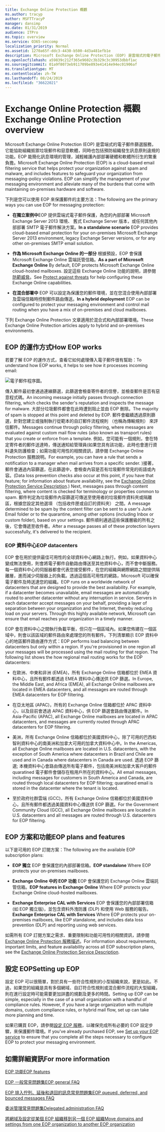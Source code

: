 ```yaml
---
title: Exchange Online Protection 概觀
ms.author: tracyp
author: MSFTTracyP
manager: dansimp
ms.date: 01/31/2019
audience: ITPro
ms.topic: overview
ms.service: O365-seccomp
localization_priority: Normal
ms.assetid: 1270a65f-ddc3-4430-b500-4d3a481efb1e
description: Microsoft Exchange Online Protection (EOP) 是雲端式的電子郵件篩選服務，它能協助組織抵禦垃圾郵件和惡意軟體，同時也包括預防組織發生訊息原則違規的功能。
ms.openlocfilehash: a59839c212f365e9602c3b329c3c30953dbbf1ac
ms.sourcegitcommit: 01a9f8073eb911709be893e41414e94ec01906af
ms.translationtype: MT
ms.contentlocale: zh-TW
ms.lasthandoff: 08/24/2019
ms.locfileid: "36622021"
---
```

# <a name="exchange-online-protection-overview"></a><span data-ttu-id="22544-103">Exchange Online Protection 概觀</span><span class="sxs-lookup"><span data-stu-id="22544-103">Exchange Online Protection overview</span></span>

<span data-ttu-id="22544-p101">Microsoft Exchange Online Protection (EOP) 是雲端式的電子郵件篩選服務，它能協助組織抵禦垃圾郵件和惡意軟體，同時也包括預防組織發生訊息原則違規的功能。EOP 能簡化訊息環境的管理，減輕維護內部部署硬體和軟體所衍生的繁重負擔。</span><span class="sxs-lookup"><span data-stu-id="22544-p101">Microsoft Exchange Online Protection (EOP) is a cloud-based email filtering service that helps protect your organization against spam and malware, and includes features to safeguard your organization from messaging-policy violations. EOP can simplify the management of your messaging environment and alleviate many of the burdens that come with maintaining on-premises hardware and software.</span></span>
  
<span data-ttu-id="22544-106">下列是您可以使用 EOP 來保護郵件的主要方法：</span><span class="sxs-lookup"><span data-stu-id="22544-106">The following are the primary ways you can use EOP for messaging protection:</span></span>
  
- <span data-ttu-id="22544-107">**在獨立案例中**EOP 提供雲端式電子郵件保護，為您的內部部署 Microsoft Exchange Server 2013 環境、 舊式 Exchange Server 版本，或任何其他內部部署 SMTP 電子郵件解決方案。</span><span class="sxs-lookup"><span data-stu-id="22544-107">**In a standalone scenario** EOP provides cloud-based email protection for your on-premises Microsoft Exchange Server 2013 environment, legacy Exchange Server versions, or for any other on-premises SMTP email solution.</span></span> 
    
- <span data-ttu-id="22544-108">**作為 Microsoft Exchange Online 的一部分** 根據預設，EOP 會保護 Microsoft Exchange Online 雲端託管信箱。</span><span class="sxs-lookup"><span data-stu-id="22544-108">**As a part of Microsoft Exchange Online** By default, EOP protects Microsoft Exchange Online cloud-hosted mailboxes.</span></span> <span data-ttu-id="22544-109">設定這些 Exchange Online 功能的說明，請參閱[防範威脅](../protect-against-threats.md)。</span><span class="sxs-lookup"><span data-stu-id="22544-109">See [Protect against threats](../protect-against-threats.md) for help configuring these Exchange Online capabilities.</span></span> 
    
- <span data-ttu-id="22544-110">**在混合部署中** EOP 可以設定為保護您的郵件環境，並在您混合使用內部部署及雲端信箱時控制郵件路由傳送。</span><span class="sxs-lookup"><span data-stu-id="22544-110">**In a hybrid deployment** EOP can be configured to protect your messaging environment and control mail routing when you have a mix of on-premises and cloud mailboxes.</span></span> 

<span data-ttu-id="22544-111">下列 Exchange Online Protection 文章適用於混合式和內部部署環境。</span><span class="sxs-lookup"><span data-stu-id="22544-111">These Exchange Online Protection articles apply to hybrid and on-premises environments.</span></span> 
    
## <a name="how-eop-works"></a><span data-ttu-id="22544-112">EOP 的運作方式</span><span class="sxs-lookup"><span data-stu-id="22544-112">How EOP works</span></span>

<span data-ttu-id="22544-113">若要了解 EOP 的運作方式，查看它如何處理傳入電子郵件很有幫助：</span><span class="sxs-lookup"><span data-stu-id="22544-113">To understand how EOP works, it helps to see how it processes incoming email:</span></span>

![電子郵件程序圖。](../media/GitHubBugs/emailprocessingineop1.png)
  
<span data-ttu-id="22544-115">傳入郵件最初會通過連線篩選，此篩選會檢查寄件者的信譽，並檢查郵件是否有惡意程式碼。</span><span class="sxs-lookup"><span data-stu-id="22544-115">An incoming message initially passes through connection filtering, which checks the sender's reputation and inspects the message for malware.</span></span> <span data-ttu-id="22544-116">大部分垃圾郵件都會在此時遭到阻止並由 EOP 刪除。</span><span class="sxs-lookup"><span data-stu-id="22544-116">The majority of spam is stopped at this point and deleted by EOP.</span></span> <span data-ttu-id="22544-117">郵件會繼續透過原則篩選，針對您建立或強制執行從範本的自訂郵件流程規則 （也稱為傳輸規則） 來評估郵件。</span><span class="sxs-lookup"><span data-stu-id="22544-117">Messages continue through policy filtering, where messages are evaluated against custom mail flow rules (also known as transport rules) that you create or enforce from a template.</span></span> <span data-ttu-id="22544-118">例如，您可能有一個規則，會在特定寄件者的郵件送達時，傳送通知給管理員(如果您具有該功能，此時也會進行資料遺失防護檢查；如需功能可用性的相關資訊，請參閱 Exchange Online Protection 服務說明。</span><span class="sxs-lookup"><span data-stu-id="22544-118">For example, you can have a rule that sends a notification to a manager when mail arrives from a specific sender.</span></span> <span data-ttu-id="22544-119">)接著，郵件會通過內容篩選，在此篩選中，會檢查內容是否有垃圾郵件常見的術語或內容。</span><span class="sxs-lookup"><span data-stu-id="22544-119">(Data loss prevention checks also occur at this point, if you have that feature; for information about feature availability, see the [Exchange Online Protection Service Description](https://go.microsoft.com/fwlink/p/?LinkId=320619).) Next, messages pass through content filtering, where content is checked for terminology or properties common to spam.</span></span> <span data-ttu-id="22544-120">郵件判定為垃圾郵件內容篩選可傳送至使用者的垃圾郵件資料夾或隔離區，根據您設定其他選項 （包括收件匣或自訂的資料夾） 之間。</span><span class="sxs-lookup"><span data-stu-id="22544-120">A message determined to be spam by the content filter can be sent to a user's Junk Email folder or to the quarantine, among other options (including Inbox or custom folder), based on your settings.</span></span> <span data-ttu-id="22544-121">郵件順利通過這些保護層級的所有之後，它會傳遞至收件者。</span><span class="sxs-lookup"><span data-stu-id="22544-121">After a message passes all of these protection layers successfully, it's delivered to the recipient.</span></span>
  
### <a name="eop-datacenters"></a><span data-ttu-id="22544-122">EOP 資料中心</span><span class="sxs-lookup"><span data-stu-id="22544-122">EOP datacenters</span></span>

<span data-ttu-id="22544-p104">EOP 會在用於提供最佳可用性的全球資料中心網路上執行。例如，如果資料中心變成無法使用，則會將電子郵件自動路由傳送至其他資料中心，而不會中斷服務。每一個資料中心的伺服器都會代表您接受郵件，在您的組織與網際網路之間提供隔離層，進而減少伺服器上的負載。透過這個高可用性的網路，Microsoft 可以確保電子郵件及時送達您的組織。</span><span class="sxs-lookup"><span data-stu-id="22544-p104">EOP runs on a worldwide network of datacenters that are designed to provide the best availability. For example, if a datacenter becomes unavailable, email messages are automatically routed to another datacenter without any interruption in service. Servers in each datacenter accept messages on your behalf, providing a layer of separation between your organization and the Internet, thereby reducing load on your servers. Through this highly available network, Microsoft can ensure that email reaches your organization in a timely manner.</span></span> 
  
<span data-ttu-id="22544-p105">EOP 會在資料中心之間執行負載平衡，但只在一個區域內。如果您佈建在一個區域中，則會以該區域的郵件路由來處理您的所有郵件。下列清單顯示 EOP 資料中心的地區郵件路由運作方式：</span><span class="sxs-lookup"><span data-stu-id="22544-p105">EOP performs load balancing between datacenters but only within a region. If you're provisioned in one region all your messages will be processed using the mail routing for that region. The following list shows the how regional mail routing works for the EOP datacenters:</span></span>
  
    
- <span data-ttu-id="22544-130">在歐洲、中東和非洲 (EMEA)，所有 Exchange Online 信箱都位於 EMEA 資料中心，且所有郵件都透過 EMEA 資料中心傳送供 EOP 篩選。</span><span class="sxs-lookup"><span data-stu-id="22544-130">In Europe, the Middle East, and Africa (EMEA), all Exchange Online mailboxes are located in EMEA datacenters, and all messages are routed through EMEA datacenters for EOP filtering.</span></span>
    
- <span data-ttu-id="22544-131">在亞太地區 (APAC)，所有的 Exchange Online 信箱都位於 APAC 資料中心，以及目前會透過 APAC 資料中心，供 EOP 篩選會路由傳送郵件。</span><span class="sxs-lookup"><span data-stu-id="22544-131">In Asia-Pacific (APAC), all Exchange Online mailboxes are located in APAC datacenters, and messages are currently routed through APAC datacenters for EOP filtering.</span></span>

- <span data-ttu-id="22544-132">美洲，所有 Exchange Online 信箱都位於美國資料中心，除了可用的巴西和智利資料中心的南美洲和加拿大可用的加拿大資料中心中。</span><span class="sxs-lookup"><span data-stu-id="22544-132">In the Americas, all Exchange Online mailboxes are located in U.S. datacenters, with the exception of South America where datacenters in Brazil and Chile are used and in Canada where datacenters in Canada are used.</span></span> <span data-ttu-id="22544-133">透過 EOP 篩選; 本機資料中心會路由傳送所有電子郵件，包括南美洲和加拿大客戶的郵件quaratined 電子郵件會儲存在租用戶所在的資料中心。</span><span class="sxs-lookup"><span data-stu-id="22544-133">All email messages, including messages for customers in South America and Canada, are routed through local datacenters for EOP filtering; quaratined email is stored in the datacenter where the tenant is located.</span></span>
    
- <span data-ttu-id="22544-134">至於政府社群雲端 (GCC)，所有 Exchange Online 信箱都位於美國資料中心，且所有郵件都透過美國資料中心傳送供 EOP 篩選。</span><span class="sxs-lookup"><span data-stu-id="22544-134">For the Government Community Cloud (GCC), all Exchange Online mailboxes are located in U.S. datacenters and all messages are routed through U.S. datacenters for EOP filtering.</span></span>
    
## <a name="eop-plans-and-features"></a><span data-ttu-id="22544-135">EOP 方案和功能</span><span class="sxs-lookup"><span data-stu-id="22544-135">EOP plans and features</span></span>

<span data-ttu-id="22544-136">以下是可用的 EOP 訂閱方案：</span><span class="sxs-lookup"><span data-stu-id="22544-136">The following are the available EOP subscription plans:</span></span>
  
- <span data-ttu-id="22544-137">**EOP 獨立** EOP 會保護您的內部部署信箱。</span><span class="sxs-lookup"><span data-stu-id="22544-137">**EOP standalone** Where EOP protects your on-premises mailboxes.</span></span> 
    
- <span data-ttu-id="22544-138">**Exchange Online 中的 EOP 功能** EOP 會保護您的 Exchange Online 雲端託管信箱。</span><span class="sxs-lookup"><span data-stu-id="22544-138">**EOP features in Exchange Online** Where EOP protects your Exchange Online cloud-hosted mailboxes.</span></span> 
    
- <span data-ttu-id="22544-139">**Exchange Enterprise CAL with Services** EOP 會保護您的內部部署信箱 (如 EOP 獨立版)，並包含資料外洩防護 (DLP) 和使用 Web 服務的報告。</span><span class="sxs-lookup"><span data-stu-id="22544-139">**Exchange Enterprise CAL with Services** Where EOP protects your on-premises mailboxes, like EOP standalone, and includes data loss prevention (DLP) and reporting using web services.</span></span> 
    
<span data-ttu-id="22544-140">如需所有 EOP 訂閱方案之需求、重要限制和功能可用性的相關資訊，請參閱 [Exchange Online Protection 服務描述](https://go.microsoft.com/fwlink/p/?LinkId=320619)。</span><span class="sxs-lookup"><span data-stu-id="22544-140">For information about requirements, important limits, and feature availability across all EOP subscription plans, see the [Exchange Online Protection Service Description](https://go.microsoft.com/fwlink/p/?LinkId=320619).</span></span>
  
## <a name="setting-up-eop"></a><span data-ttu-id="22544-141">設定 EOP</span><span class="sxs-lookup"><span data-stu-id="22544-141">Setting up EOP</span></span>

<span data-ttu-id="22544-p107">設定 EOP 可以很簡單，對於具有一些符合性規則的小型組織來說，更是如此。不過，如果您的組織是具有多個網域、自訂符合性規則或混合郵件流程的大型組織，則在進行設定時可能需要更加詳盡的規劃及更多的時間。</span><span class="sxs-lookup"><span data-stu-id="22544-p107">Setting up EOP can be simple, especially in the case of a small organization with a handful of compliance rules. However, if you have a large organization with multiple domains, custom compliance rules, or hybrid mail flow, set up can take more planning and time.</span></span>
  
<span data-ttu-id="22544-144">如果已購買 EOP，請參閱[設定 EOP 服務](set-up-your-eop-service.md)，以確保完成所有必要的 EOP 設定步驟，來保護郵件環境。</span><span class="sxs-lookup"><span data-stu-id="22544-144">If you've already purchased EOP, see [Set up your EOP service](set-up-your-eop-service.md) to ensure that you complete all the steps necessary to configure EOP to protect your messaging environment.</span></span> 
  
## <a name="for-more-information"></a><span data-ttu-id="22544-145">如需詳細資訊</span><span class="sxs-lookup"><span data-stu-id="22544-145">For more information</span></span>

[<span data-ttu-id="22544-146">EOP 功能</span><span class="sxs-lookup"><span data-stu-id="22544-146">EOP features</span></span>](eop-features.md)
  
[<span data-ttu-id="22544-147">EOP 一般常見問題集</span><span class="sxs-lookup"><span data-stu-id="22544-147">EOP general FAQ</span></span>](eop-general-faq.md)
  
[<span data-ttu-id="22544-148">EOP 排入佇列、延後和退回的訊息常見問題集</span><span class="sxs-lookup"><span data-stu-id="22544-148">EOP queued, deferred, and bounced messages FAQ</span></span>](eop-queued-deferred-and-bounced-messages-faq.md)
  
[<span data-ttu-id="22544-149">委派管理常見問題集</span><span class="sxs-lookup"><span data-stu-id="22544-149">Delegated administration FAQ</span></span>](delegated-administration-faq.md)
  
[<span data-ttu-id="22544-150">將網域及設定從某個 EOP 組織移到另一個 EOP 組織</span><span class="sxs-lookup"><span data-stu-id="22544-150">Move domains and settings from one EOP organization to another EOP organization</span></span>](move-domains-and-settings-from-one-eop-organization-to-another-eop-organization.md)
  

